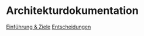 Architekturdokumentation
===========================

[Einführung & Ziele](1_Ziele.md)
[Entscheidungen](9_Entscheidungen.md)
